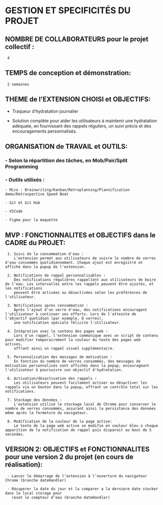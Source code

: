 # **GESTION ET SPECIFICITÉS DU PROJET**

## **NOMBRE DE COLLABORATEURS pour le projet collectif** :
     4

## **TEMPS de conception et démonstration**: 
     2 semaines

## **THEME de l'EXTENSION CHOISI et OBJECTIFS:**

  - Traqueur d’hydratation journalier
  
  - Solution complète pour aider les utilisateurs à maintenir une hydratation adéquate, en fournissant des rappels réguliers, un suivi précis et des encouragements personnalisés.
  

## **ORGANISATION de TRAVAIL et OUTILS:**

### - Selon la répartition des tâches, en Mob/Pair/Split Programming

### - Outils utilisés :
  
    - Miro : Brainwriting/Kanban/Retroplanning/Plannification demo/Retrospective Speed Boat
    
    - Git et Git Hub
    
    - VSCode
    
    - Figma pour la maquette
    

## **MVP : FONCTIONNALITES et OBJECTIFS dans le CADRE du PROJET:**
 
     1. Suivi de la consommation d'eau : 
        L'extension permet aux utilisateurs de suivre le nombre de verres d'eau consommés quotidiennement. Chaque ajout est enregistré et affiché dans la popup de l'extension.
    
     2. Notifications de rappel personnalisables :
        Des notifications régulières rappellent aux utilisateurs de boire de l'eau. Les intervalles entre les rappels peuvent être ajustés, et les notifications 
        peuvent être activées ou désactivées selon les préférences de l'utilisateur.
        
     3. Notifications après consommation :
        Après l'ajout d'un verre d'eau, des notifications encouragent l'utilisateur à continuer ses efforts. Lors de l'atteinte de l'objectif quotidien (par exemple, 8 verres),
        une notification spéciale félicite l'utilisateur.
        
     4. Intégration avec le contenu des pages web :
        Lors d'un rappel, l'extension communique avec un script de contenu pour modifier temporairement la couleur du texte des pages web actives,
        offrant ainsi un rappel visuel supplémentaire.
        
     5. Personnalisation des messages de motivation :
        En fonction du nombre de verres consommés, des messages de motivation personnalisés sont affichés dans la popup, encourageant l'utilisateur à poursuivre son objectif d'hydratation.
       
     6. Activation/désactivation des rappels :
        Les utilisateurs peuvent facilement activer ou désactiver les rappels via un bouton dans la popup, offrant un contrôle total sur les notifications.
    
     7. Stockage des données :
        L'extension utilise le stockage local de Chrome pour conserver le nombre de verres consommés, assurant ainsi la persistance des données même après la fermeture du navigateur.
    
     8. Modification de la couleur de la page active:
        Le texte de la page web active se modifie en couleur bleu a chaque apparition de la notification de rappel puis disparait au bout de 5 secondes.
    

## **VERSION 2: OBJECTIFS et FONCTIONNALITES pour une version 2 du projet (en cours de réalisation):**

     - Lancer le démarrage de l’extension à l’ouverture du navigateur Chrome (branche dateHandler)
    
     - Récuperer la date du jour et la comparer a la derniere date stocker dans le local storage pour 
       reset le compteur d’eau (branche dateHandler)
